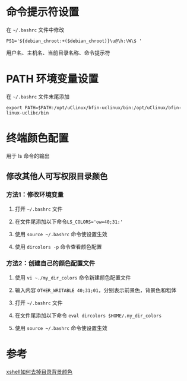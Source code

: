 # 命令提示符设置

在 `~/.bashrc` 文件中修改

`PS1='${debian_chroot:+($debian_chroot)}\u@\h:\W\$ '`

用户名、主机名、当前目录名称、命令提示符

# PATH 环境变量设置

在 `~/.bashrc` 文件末尾添加

`export PATH=$PATH:/opt/uClinux/bfin-uclinux/bin:/opt/uClinux/bfin-linux-uclibc/bin`

# 终端颜色配置

用于 ls 命令的输出

## 修改其他人可写权限目录颜色

### 方法1：修改环境变量

1. 打开 `~/.bashrc` 文件

2. 在文件尾添加以下命令`LS_COLORS='ow=40;31:'`

3. 使用 `source ~/.bashrc` 命令使设置生效

4. 使用 `dircolors -p` 命令查看颜色配置

### 方法2：创建自己的颜色配置文件

1. 使用 `vi ~./my_dir_colors` 命令新建颜色配置文件

2. 输入内容 `OTHER_WRITABLE 40;31;01`，分别表示前景色，背景色和粗体

3. 打开 `~/.bashrc` 文件

4. 在文件尾添加以下命令 `eval dircolors $HOME/.my_dir_colors`

5. 使用 `source ~/.bashrc` 命令使设置生效

# 参考

[xshell如何去掉目录背景颜色](https://segmentfault.com/q/1010000002791196?_ea=209284)
